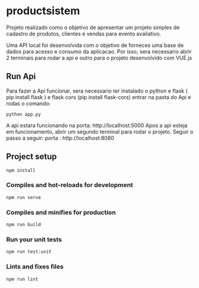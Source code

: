# productsistem

Projeto realizado como o objetivo de apresentar um projeto simples de cadastro de produtos, clientes e vendas para evento avaliativo.

Uma API local foi desenvolvida com o objetivo de forneces uma base de dados para acesso e consumo da aplicacao. Por isso, sera necessario abrir 2 terminais para rodar a api e outro para o projeto desenvolvido com VUE.js

## Run Api

Para fazer a Api funcionar, sera necessario ter instalado o python e flask ( pip install flask ) e flask cors (pip install flask-cors)
entrar na pasta do Api e rodas o comando:

```
python app.py
```

A api estara funcionando na porta: http://localhost:5000
Apos a api esteja em funcionamento, abrir um segundo terminal para rodar o projeto. Seguir o passo a seguir:
porta : http://localhost:8080

## Project setup

```
npm install
```

### Compiles and hot-reloads for development

```
npm run serve
```

### Compiles and minifies for production

```
npm run build
```

### Run your unit tests

```
npm run test:unit
```

### Lints and fixes files

```
npm run lint
```